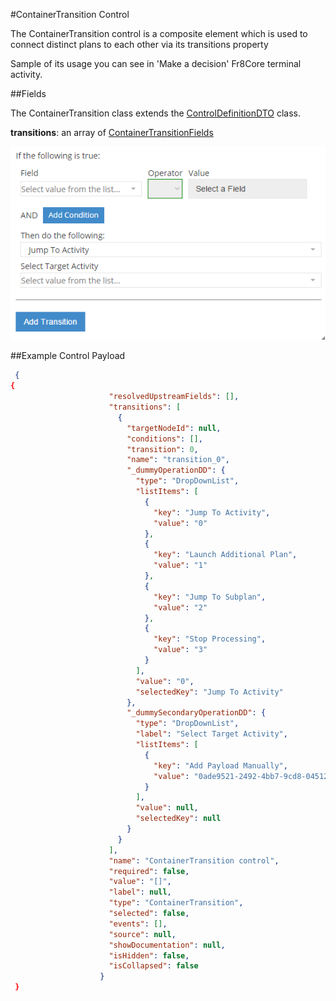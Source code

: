 #ContainerTransition Control

The ContainerTransition control is a composite element which is used to connect distinct plans to each other via its transitions property

Sample of its usage you can see in 'Make a decision' Fr8Core terminal activity. 

##Fields

The ContainerTransition class extends the [ControlDefinitionDTO](/ForDevelopers/Objects/DataTransfer/ControlDefinitinDTO.md) class.

__transitions__: an array of [ContainerTransitionFields](/ContainerTransitionFields.md)

![ContainerTransition](images/container_transition.png)

##Example Control Payload
```json
 {
{
                      "resolvedUpstreamFields": [],
                      "transitions": [
                        {
                          "targetNodeId": null,
                          "conditions": [],
                          "transition": 0,
                          "name": "transition_0",
                          "_dummyOperationDD": {
                            "type": "DropDownList",
                            "listItems": [
                              {
                                "key": "Jump To Activity",
                                "value": "0"
                              },
                              {
                                "key": "Launch Additional Plan",
                                "value": "1"
                              },
                              {
                                "key": "Jump To Subplan",
                                "value": "2"
                              },
                              {
                                "key": "Stop Processing",
                                "value": "3"
                              }
                            ],
                            "value": "0",
                            "selectedKey": "Jump To Activity"
                          },
                          "_dummySecondaryOperationDD": {
                            "type": "DropDownList",
                            "label": "Select Target Activity",
                            "listItems": [
                              {
                                "key": "Add Payload Manually",
                                "value": "0ade9521-2492-4bb7-9cd8-04512228093a"
                              }
                            ],
                            "value": null,
                            "selectedKey": null
                          }
                        }
                      ],
                      "name": "ContainerTransition control",
                      "required": false,
                      "value": "[]",
                      "label": null,
                      "type": "ContainerTransition",
                      "selected": false,
                      "events": [],
                      "source": null,
                      "showDocumentation": null,
                      "isHidden": false,
                      "isCollapsed": false
                    }
 }
